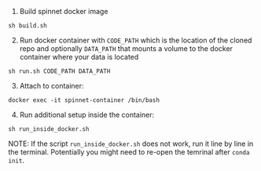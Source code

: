 

1. Build spinnet docker image
```shell
sh build.sh
```

2. Run docker container with `CODE_PATH` which is the location of the cloned repo and optionally `DATA_PATH` that mounts a volume to the docker container where your data is located
```shell
sh run.sh CODE_PATH DATA_PATH
```

3. Attach to container:
```shell
docker exec -it spinnet-container /bin/bash
```

4. Run additional setup inside the container:
```shell
sh run_inside_docker.sh
```

NOTE: If the script `run_inside_docker.sh` does not work, run it line by line in the terminal. Potentially you might need to re-open the temrinal after `conda init`.

